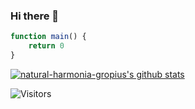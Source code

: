 ### Hi there 👋

```ts
function main() {
    return 0
}
```

[![natural-harmonia-gropius's github stats](https://github-readme-stats.vercel.app/api?username=natural-harmonia-gropius&count_private=true&include_all_commits=true&show_icons=true&theme=dracula)](https://github.com/anuraghazra/github-readme-stats)

![Visitors](https://visitor-badge.laobi.icu/badge?page_id=natural-harmonia-gropius.github)

<!--
**Natural-Harmonia-Gropius/natural-harmonia-gropius** is a ✨ _special_ ✨ repository because its `README.md` (this file) appears on your GitHub profile.

Here are some ideas to get you started:

- 🔭 I’m currently working on ...
- 🌱 I’m currently learning ...
- 👯 I’m looking to collaborate on ...
- 🤔 I’m looking for help with ...
- 💬 Ask me about ...
- 📫 How to reach me: ...
- 😄 Pronouns: ...
- ⚡ Fun fact: ...
-->
